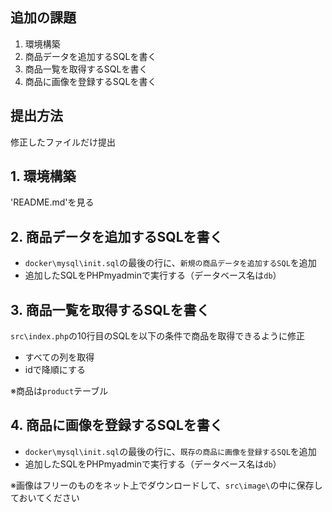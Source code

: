 ## 追加の課題

1. 環境構築
2. 商品データを追加するSQLを書く
3. 商品一覧を取得するSQLを書く
4. 商品に画像を登録するSQLを書く

## 提出方法
修正したファイルだけ提出


## 1. 環境構築
'README.md'を見る


## 2. 商品データを追加するSQLを書く
- `docker\mysql\init.sql`の最後の行に、`新規の商品データを追加するSQL`を追加
- 追加したSQLをPHPmyadminで実行する（データベース名は`db`）

## 3. 商品一覧を取得するSQLを書く
`src\index.php`の10行目のSQLを以下の条件で商品を取得できるように修正

- すべての列を取得
- idで降順にする

※商品は`product`テーブル

## 4. 商品に画像を登録するSQLを書く
- `docker\mysql\init.sql`の最後の行に、`既存の商品に画像を登録するSQL`を追加
- 追加したSQLをPHPmyadminで実行する（データベース名は`db`）

※画像はフリーのものをネット上でダウンロードして、`src\image\`の中に保存しておいてください